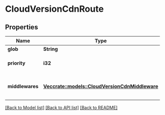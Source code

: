 # CloudVersionCdnRoute

## Properties

Name | Type | Description | Notes
------------ | ------------- | ------------- | -------------
**glob** | **String** |  | 
**priority** | **i32** | Unsigned 32 bit integer. | 
**middlewares** | [**Vec<crate::models::CloudVersionCdnMiddleware>**](CloudVersionCdnMiddleware.md) | Multiple CDN version middleware. | 

[[Back to Model list]](../README.md#documentation-for-models) [[Back to API list]](../README.md#documentation-for-api-endpoints) [[Back to README]](../README.md)


